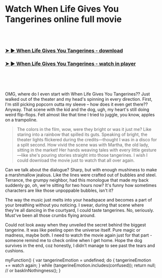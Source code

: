 <h1>Watch When Life Gives You Tangerines online full movie</h1>


<br><br>

<h3><a href="https://Harrisons-pauxuesiters1980.github.io/gbfkfzifuc/">➤ ► When Life Gives You Tangerines - download</a></h3> 
<h3><a href="https://Harrisons-pauxuesiters1980.github.io/gbfkfzifuc/">➤ ► When Life Gives You Tangerines - watch in player</a></h3>


<br><br><br>


OMG, where do I even start with When Life Gives You Tangerines?? Just walked out of the theater and my head's spinning in every direction. First, I'm still picking popcorn outta my sleeve – how does it even get there?? Anyway. That scene with the kid and the dog, ugh, my heart's still doing weird flip-flops. Felt almost like that time I tried to juggle, you know, apples on a trampoline. 

> The colors in the film, wow, were they bright or was it just me? Like staring into a rainbow that spilled its guts. Speaking of bright, the theater lights flickered during the credits—thought I was in a disco for a split second. How vivid the scene was with Martha, the old lady, sitting in the market! Her hands weaving tales with every little gesture—like she's pouring stories straight into those tangerines. I wish I could download the movie just to watch that all over again.

Can we talk about the dialogue? Sharp, but with enough mushiness to make a marshmallow jealous. Like the lines were crafted out of bubbles and steel. Terrance, the grumpy neighbor, had this monologue that made my back suddenly go, oh, we're sitting for two hours now? It's funny how sometimes characters are like those unpoppable bubbles, isn't it? 

The way the music just melts into your headspace and becomes a part of your breathing without you noticing. I swear, during that scene where they're all dancing in the courtyard, I could taste tangerines. No, seriously. Must've been all those crumbs flying around. 

Could not look away when they unveiled the secret behind the biggest tangerine. It was like peeling open the universe itself. Pure magic or madness, maybe both. I need to watch the movie again just for that part - someone remind me to check online when I get home. Hope the dog survives in the end, coz honestly, I didn’t manage to see past the tears and cushions.

myFunction() {
   var tangerineEmotion = undefined;
   do {
     tangerineEmotion += watch again;
   } while (tangerineEmotion.includes(confused));
   return null; // or baskInNothingness();
}
